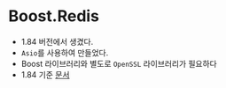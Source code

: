 # Boost.Redis
- 1.84 버전에서 생겼다.
- `Asio`를 사용하여 만들었다.
- Boost 라이브러리와 별도로 `OpenSSL` 라이브러리가 필요하다
- 1.84 기준 [문서](https://www.boost.org/doc/libs/1_84_0/libs/redis/doc/html/index.html )

